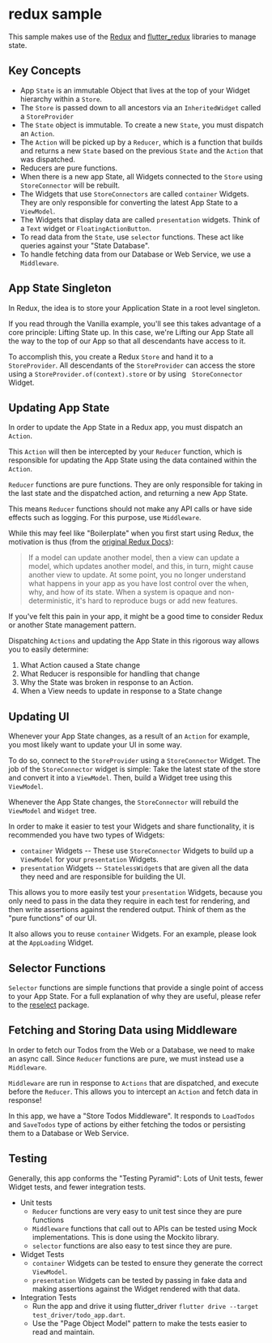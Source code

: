 # redux sample

This sample makes use of the [Redux](https://pub.dartlang.org/packages/redux) and [flutter_redux](https://pub.dartlang.org/packages/flutter_redux) libraries to manage state.

## Key Concepts

  * App `State` is an immutable Object that lives at the top of your Widget hierarchy within a `Store`.
  * The `Store` is passed down to all ancestors via an `InheritedWidget` called a `StoreProvider`
  * The `State` object is immutable. To create a new `State`, you must dispatch an `Action`.
  * The `Action` will be picked up by a `Reducer`, which is a function that builds and returns a new `State` based on the previous `State` and the `Action` that was dispatched.
  * Reducers are pure functions.
  * When there is a new app State, all Widgets connected to the `Store` using `StoreConnector` will be rebuilt.
  * The Widgets that use `StoreConnectors` are called `container` Widgets. They are only responsible for converting the latest App State to a `ViewModel`.
  * The Widgets that display data are called `presentation` widgets. Think of a `Text` widget or `FloatingActionButton`.
  * To read data from the `State`, use `selector` functions. These act like queries against your "State Database".
  * To handle fetching data from our Database or Web Service, we use a `Middleware`.
  
## App State Singleton

In Redux, the idea is to store your Application State in a root level singleton.

If you read through the Vanilla example, you'll see this takes advantage of a core principle: Lifting State up. In this case, we're Lifting our App State all the way to the top of our App so that all descendants have access to it.

To accomplish this, you create a Redux `Store` and hand it to a `StoreProvider`. All descendants of the `StoreProvider` can access the store using a `StoreProvider.of(context).store` or by using ` StoreConnector` Widget.

## Updating App State

In order to update the App State in a Redux app, you must dispatch an `Action`.

This `Action` will then be intercepted by your `Reducer` function, which is responsible for updating the App State using the data contained within the `Action`.

`Reducer` functions are pure functions. They are only responsible for taking in the last state and the dispatched action, and returning a new App State.

This means `Reducer` functions should not make any API calls or have side effects such as logging. For this purpose, use `Middleware`. 

While this may feel like "Boilerplate" when you first start using Redux, the motivation is thus (from the [original Redux Docs](http://redux.js.org/)):

  > If a model can update another model, then a view can update a model, which updates another model, and this, in turn, might cause another view to update. At some point, you no longer understand what happens in your app as you have lost control over the when, why, and how of its state. When a system is opaque and non-deterministic, it's hard to reproduce bugs or add new features.  

If you've felt this pain in your app, it might be a good time to consider Redux or another State management pattern.

Dispatching `Actions` and updating the App State in this rigorous way allows you to easily determine: 

  1. What Action caused a State change
  2. What Reducer is responsible for handling that change
  3. Why the State was broken in response to an Action.
  4. When a View needs to update in response to a State change
  
## Updating UI

Whenever your App State changes, as a result of an `Action` for example, you most likely want to update your UI in some way.

To do so, connect to the `StoreProvider` using a `StoreConnector` Widget. The job of the `StoreConnector` widget is simple: Take the latest state of the store and convert it into a `ViewModel`. Then, build a Widget tree using this `ViewModel`.

Whenever the App State changes, the `StoreConnector` will rebuild the `ViewModel` and `Widget` tree.

In order to make it easier to test your Widgets and share functionality, it is recommended you have two types of Widgets:

  * `container` Widgets -- These use `StoreConnector` Widgets to build up a `ViewModel` for your `presentation` Widgets.
  * `presentation` Widgets -- `StatelessWidget`s that are given all the data they need and are responsible for building the UI.
  
This allows you to more easily test your `presentation` Widgets, because you only need to pass in the data they require in each test for rendering, and then write assertions against the rendered output. Think of them as the "pure functions" of our UI.

It also allows you to reuse `container` Widgets. For an example, please look at the `AppLoading` Widget.

## Selector Functions

`Selector` functions are simple functions that provide a single point of access to your App State. For a full explanation of why they are useful, please refer to the [reselect](https://pub.dartlang.org/packages/reselect) package.

## Fetching and Storing Data using Middleware

In order to fetch our Todos from the Web or a Database, we need to make an async call. Since `Reducer` functions are pure, we must instead use a `Middleware`.

`Middleware` are run in response to `Actions` that are dispatched, and execute before the `Reducer`. This allows you to intercept an `Action` and fetch data in response!

In this app, we have a "Store Todos Middleware". It responds to `LoadTodos` and `SaveTodos` type of actions by either fetching the todos or persisting them to a Database or Web Service.   

## Testing

Generally, this app conforms the "Testing Pyramid": Lots of Unit tests, fewer Widget tests, and fewer integration tests.

  * Unit tests
    - `Reducer` functions are very easy to unit test since they are pure functions
    - `Middleware` functions that call out to APIs can be tested using Mock implementations. This is done using the Mockito library.
    - `selector` functions are also easy to test since they are pure.
  * Widget Tests
    - `container` Widgets can be tested to ensure they generate the correct `ViewModel`.
    - `presentation` Widgets can be tested by passing in fake data and making assertions against the Widget rendered with that data.
  * Integration Tests
    - Run the app and drive it using flutter_driver `flutter drive --target test_driver/todo_app.dart`.
    - Use the "Page Object Model" pattern to make the tests easier to read and maintain.
    

